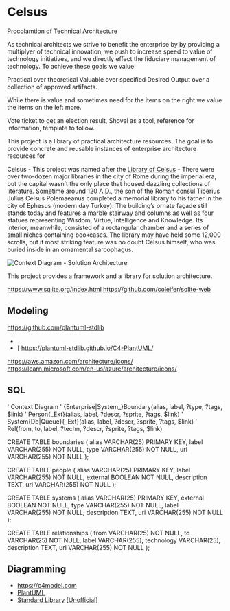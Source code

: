 # Celsus

Procolamtion of Technical Architecture

As technical architects we strive to benefit the enterprise by by providing a multiplyer of technical innovation, we push to increase speed to value of technology initiatives, and we directly effect the fiduciary management of technology. To achieve these goals we value: 

Practical over theoretical
Valuable over specified
Desired Output over a collection of approved artifacts.

While there is value and sometimes need for the items on the right we value the items on the left more.







Vote ticket to get an election result, Shovel as a tool, reference for information, template to follow.



This project is a library of practical architecture resources.  The goal is to provide concrete and reusable instances of enterprise architecture resources for 

Celsus - This project was named after the [Library of Celsus](https://www.history.com/news/8-impressive-ancient-libraries) - There were over two-dozen major libraries in the city of Rome during the imperial era, but the capital wasn’t the only place that housed dazzling collections of literature. Sometime around 120 A.D., the son of the Roman consul Tiberius Julius Celsus Polemaeanus completed a memorial library to his father in the city of Ephesus (modern day Turkey). The building’s ornate façade still stands today and features a marble stairway and columns as well as four statues representing Wisdom, Virtue, Intelligence and Knowledge. Its interior, meanwhile, consisted of a rectangular chamber and a series of small niches containing bookcases. The library may have held some 12,000 scrolls, but it most striking feature was no doubt Celsus himself, who was buried inside in an ornamental sarcophagus.

![Context Diagram - Solution Architecture](https://plantuml.com/plantuml/png/jLPDR-Cs4BthLymQ1Me3jdF9QL4qS6nd6s2tCPnsUrWi35eQsSHAf4fIcmYk_tk7r1TfnoxGehbOecRcFRutG-OT5t5M9WW_pMzlvhVJeiopdwDtuUfcBeN1LtFbA-C2rSNlUI45YalvYqgmdCUNlcAHoIhlqwCVeU53JvFwZvuEpvKscF-rf4-gK5pZvdWlIv4mLGrPnfaUGyQsc8tXS6Ug0ezZk3DiHyi_P5ny6r6D5IejnM6pV3N7avox17Miw5TJROFdkJNylybjDkGaxBVaDjMjdrOq6E_5FxDo9HhrpqetwqtfwNHQ9wmnOuPBeVUyy7FgDFewD78CgPBv61nydVPbVWkhZ0dp-wUFNuTxOmhz_kQci2jasqIR9EFRwOwRVRcTSadMJjhm6zB0S9CX31fdOS7PJh4S9j3x2JCLxscNiIaL3gAeTiiAFXnGpaRdE1Z3WDvH2PR1yhL0PUpIJ02sgxHZRYemUsPWppGKvJRZUey9CDfEoWMtcmUf82ODZ2Bv3R145eP2jZOHROsMqn1VMLva-9wKsPMad2GxFgD8xE-pORR_4WttCgb6Wr5KTqdFcPLcBycwAc0-yrTzyfOIJr0vWo0baguHU5nlh2MbPLOw2y_fsTKntACsi58iDZpcI0k-jF10okEBLDyynjqe3NeSnxb_6y4X0jyKWootCO-MWPtWclPlpVAN3qgMnLV22B98x-jMSl5_MtbVQXewhU7fXMPl3FF79oi5-EvPce5xZ-A2UotVhAfP4VX_yF6X5EIQnLdZdoLNJbXjUusguQxoYVQcCVAtdPp0jN2ed8MD6-GqknJhx5lB39rxNO9s2SyDQo_S1jMSY4eWJ_02YOnBkn_IxDGTvdSe7IMAzbLRdxD2zoFIbVTQG8EHOG7NEjJv0JC24Z4dbIsPbV_YCNEGcbePDRLPeJ15XI96vo83mzGEcm2GfOabjN80menbwY3wnrC0Tx3ohSKGmBQsUMDI9HmacJe6BKyVfQDbYw_zboj8jYrZXKJyJQ2QBRpG4Gwwm9YdFAxxLcPoTofcsxj-Hrp73wMpa1tAjXt8O59IDmfKriTDA4KtM0llULONze7jB5g14r18TByx3JfC4YFDEAbkDqpzoBfn39MMBA4ET3hJu-HJ_JoZ7gKpbhRHmMeVry6MeW5Ehg3PtgNUocb9AZepADZm73DRXCgx2dNWyCMDGqcuMuIkTCgLDkvOE4R7AB8tk7zVdbr3AoM_q-5axNInmSUpQBlV9j0xkSzEnwj5pwAzei5GXcU7FScxi7wMWeo5KxkD2iR2Irc-8dKyJwisqE_Ue5vtbxqPsLUy6XVGE8lqEzZFciKnzXls-iuFMjUkluKQYFUP_kjBxA0T7fefQcwKva8vlbMXlT3dxNNQ1R5J7g7kzKroubvEfpFDa0g30hKl1dadvuMGGECWA7h-vUcFpSVbX-MlY-7eRm00)



This project provides a framework and a library for solution architecture.


https://www.sqlite.org/index.html
https://github.com/coleifer/sqlite-web




## Modeling
https://github.com/plantuml-stdlib

- 
- [
https://plantuml-stdlib.github.io/C4-PlantUML/

https://aws.amazon.com/architecture/icons/
https://learn.microsoft.com/en-us/azure/architecture/icons/

## SQL

' Context Diagram
' {Enterprise|System_}Boundary(alias, label, ?type, ?tags, $link)
' Person{_Ext}(alias, label, ?descr, ?sprite, ?tags, $link)
' System{Db|Queue}{_Ext}(alias, label, ?descr, ?sprite, ?tags, $link)
' Rel(from, to, label, ?techn, ?descr, ?sprite, ?tags, $link)

CREATE TABLE boundaries (
 alias VARCHAR(25) PRIMARY KEY,
 label VARCHAR(255) NOT NULL,
 type VARCHAR(255) NOT NULL,
 uri VARCHAR(255) NOT NULL
);

CREATE TABLE people (
 alias VARCHAR(25) PRIMARY KEY,
 label VARCHAR(255) NOT NULL,
 external BOOLEAN NOT NULL,
 description TEXT,
 uri VARCHAR(255) NOT NULL
);

CREATE TABLE systems (
 alias VARCHAR(25) PRIMARY KEY,
 external BOOLEAN NOT NULL,
 type VARCHAR(255) NOT NULL,
 label VARCHAR(255) NOT NULL,
 description TEXT,
 uri VARCHAR(255) NOT NULL
);

CREATE TABLE relationships (
 from VARCHAR(25) NOT NULL,
 to VARCHAR(25) NOT NULL,
 label VARCHAR(255),
 technology VARCHAR(25),
 description TEXT,
 uri VARCHAR(255) NOT NULL 
);

## Diagramming

- https://c4model.com
- [PlantUML](https://plantuml.com)
 - [Standard Library](https://github.com/plantuml/plantuml-stdlib) [[Unofficial](https://github.com/plantuml-stdlib)]
